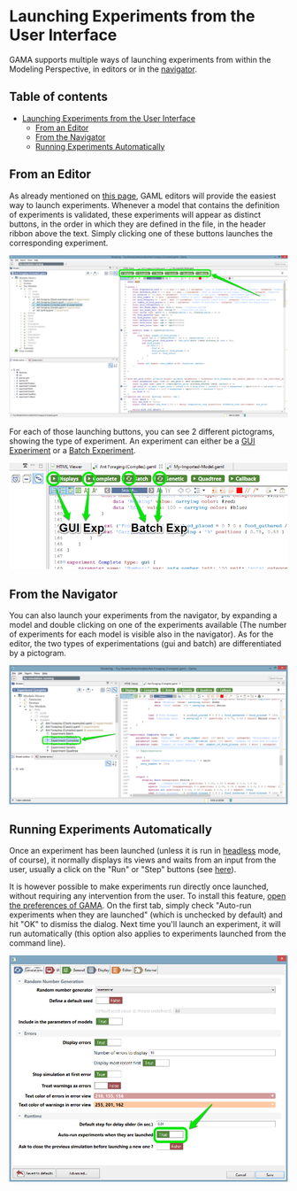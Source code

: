 
# Launching Experiments from the User Interface



GAMA supports multiple ways of launching experiments from within the Modeling Perspective, in editors or in the [navigator](https://github.com/mazarsju/gama_doc_17/wiki/References/PlatformDocumentation/WorkspaceProjectsAndModels/NavigatingWorkspace.md).


## Table of contents 

* [Launching Experiments from the User Interface](#launching-experiments-from-the-user-interface)
	* [From an Editor](#from-an-editor)
	* [From the Navigator](#from-the-navigator)
	* [Running Experiments Automatically](#running-experiments-automatically)




## From an Editor
As already mentioned on [this page](https://github.com/mazarsju/gama_doc_17/wiki/References/PlatformDocumentation/EditingModels/GamlEditorGeneralities.md), GAML editors will provide the easiest way to launch experiments. Whenever a model that contains the definition of experiments is validated, these experiments will appear as distinct buttons, in the order in which they are defined in the file, in the header ribbon above the text. Simply clicking one of these buttons launches the corresponding experiment.

![images/editor_launch.png](images/editor_launch.png)

For each of those launching buttons, you can see 2 different pictograms, showing the type of experiment. An experiment can either be a [GUI Experiment](https://github.com/mazarsju/gama_doc_17/wiki/Tutorials/LearnGAMLStepByStep/DefiningGUIExperiment.md) or a [Batch Experiment](https://github.com/mazarsju/gama_doc_17/wiki/Tutorials/LearnGAMLStepByStep/ExploringModels/BatchExperiments.md).

![images/editor_different_types_of_experiment.png](images/editor_different_types_of_experiment.png)


## From the Navigator
You can also launch your experiments from the navigator, by expanding a model and double clicking on one of the experiments available (The number of experiments for each model is visible also in the navigator). As for the editor, the two types of experimentations (gui and batch) are differentiated by a pictogram.

![images/navigator_launch.png](images/navigator_launch.png)


## Running Experiments Automatically
Once an experiment has been launched (unless it is run in [headless](https://github.com/mazarsju/gama_doc_17/wiki/References/PlatformDocumentation/InstallationAndLaunching/Headless.md) mode, of course), it normally displays its views and waits from an input from the user, usually a click on the "Run" or "Step" buttons (see [here](https://github.com/mazarsju/gama_doc_17/wiki/References/PlatformDocumentation/RunningExperiments/MenusAndCommands.md)).

It is however possible to make experiments run directly once launched, without requiring any intervention from the user.  To install this feature, [open the preferences of GAMA](https://github.com/mazarsju/gama_doc_17/wiki/References/PlatformDocumentation/Preferences.md). On the first tab, simply check "Auto-run experiments when they are launched" (which is unchecked by default) and hit "OK" to dismiss the dialog. Next time you'll launch an experiment, it will run automatically (this option also applies to experiments launched from the command line).

![images/prefs_auto_run.png](images/prefs_auto_run.png)